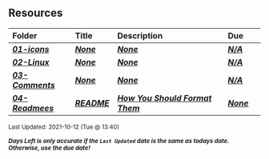 ## Resources

| Folder | Title | Description | Due |  |
|:------|:------|:------|:------|:-----:|
| ***<a href="https://github.com/rugbyprof/5303-Adv-Database/tree/master/Resources/01-icons">01-icons</a>*** | ***<a href="https://github.com/rugbyprof/5303-Adv-Database/tree/master/Resources/01-icons">None</a>*** | ***<a href="https://github.com/rugbyprof/5303-Adv-Database/tree/master/Resources/01-icons">None</a>*** | ***<a href="https://github.com/rugbyprof/5303-Adv-Database/tree/master/Resources/01-icons">N/A</a>*** |  |
| ***<a href="https://github.com/rugbyprof/5303-Adv-Database/tree/master/Resources/02-Linux">02-Linux</a>*** | ***<a href="https://github.com/rugbyprof/5303-Adv-Database/tree/master/Resources/02-Linux">None</a>*** | ***<a href="https://github.com/rugbyprof/5303-Adv-Database/tree/master/Resources/02-Linux">None</a>*** | ***<a href="https://github.com/rugbyprof/5303-Adv-Database/tree/master/Resources/02-Linux">N/A</a>*** |  |
| ***<a href="https://github.com/rugbyprof/5303-Adv-Database/tree/master/Resources/03-Comments">03-Comments</a>*** | ***<a href="https://github.com/rugbyprof/5303-Adv-Database/tree/master/Resources/03-Comments">None</a>*** | ***<a href="https://github.com/rugbyprof/5303-Adv-Database/tree/master/Resources/03-Comments">None</a>*** | ***<a href="https://github.com/rugbyprof/5303-Adv-Database/tree/master/Resources/03-Comments">N/A</a>*** |  |
| ***<a href="https://github.com/rugbyprof/5303-Adv-Database/tree/master/Resources/04-Readmees">04-Readmees</a>*** | ***<a href="https://github.com/rugbyprof/5303-Adv-Database/tree/master/Resources/04-Readmees"> README </a>*** | ***<a href="https://github.com/rugbyprof/5303-Adv-Database/tree/master/Resources/04-Readmees"> How You Should Format Them</a>*** | ***<a href="https://github.com/rugbyprof/5303-Adv-Database/tree/master/Resources/04-Readmees"> None</a>*** |  |

<sup>Last Updated: 2021-10-12 (Tue @ 13:40)</sup> 

<sup>***Days Left is only accurate if the `Last Updated` date is the same as todays date. Otherwise, use the due date!***</sup> 